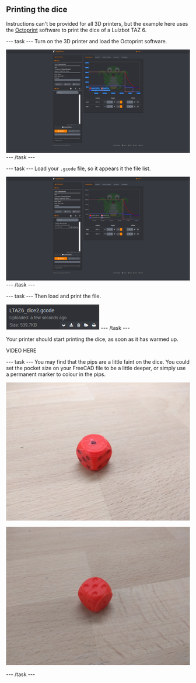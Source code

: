 ## Printing the dice

Instructions can't be provided for all 3D printers, but the example here uses the [Octoprint](https://octoprint.org/) software to print the dice of a Lulzbot TAZ 6.

--- task ---
Turn on the 3D printer and load the Octoprint software.

![Octoprint1](images/octoprint1.png)
--- /task ---

--- task ---
Load your `.gcode` file, so it appears it the file list.

![Octoprint2](images/octoprint2.png)
--- /task ---

--- task ---
Then load and print the file.

![Octoprint3](images/octoprint3.png)
--- /task ---

Your printer should start printing the dice, as soon as it has warmed up.

VIDEO HERE

--- task ---
You may find that the pips are a little faint on the dice. You could set the pocket size on your FreeCAD file to be a little deeper, or simply use a permanent marker to colour in the pips.

![printed_dice1](images/printed_dice_1.jpg)

![printed_dice2](images/printed_dice_2.jpg)

--- /task ---
